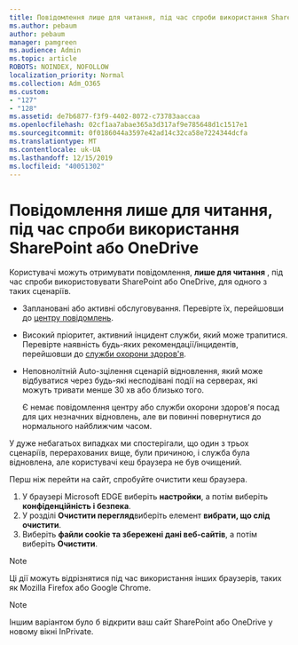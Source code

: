 ```yaml
---
title: Повідомлення лише для читання, під час спроби використання SharePoint або OneDrive
ms.author: pebaum
author: pebaum
manager: pamgreen
ms.audience: Admin
ms.topic: article
ROBOTS: NOINDEX, NOFOLLOW
localization_priority: Normal
ms.collection: Adm_O365
ms.custom:
- "127"
- "128"
ms.assetid: de7b6877-f3f9-4402-8072-c73783aaccaa
ms.openlocfilehash: 02cf1aa7abae365a3d317af9e785648d1c1517e1
ms.sourcegitcommit: 0f0186044a3597e42ad14c32ca58e7224344dcfa
ms.translationtype: MT
ms.contentlocale: uk-UA
ms.lasthandoff: 12/15/2019
ms.locfileid: "40051302"
---
```

# <a name="read-only-for-maintenance-message-when-attempting-to-use-sharepoint-or-onedrive"></a>Повідомлення лише для читання, під час спроби використання SharePoint або OneDrive

Користувачі можуть отримувати повідомлення, **лише для читання** , під час спроби використовувати SharePoint або OneDrive, для одного з таких сценаріїв. 

-   Заплановані або активні обслуговування.  Перевірте їх, перейшовши до [центру повідомлень](https://portal.office.com/adminportal/home#/messagecenter).
-   Високий пріоритет, активний інцидент служби, який може трапитися. Перевірте наявність будь-яких рекомендації/інцидентів, перейшовши до [служби охорони здоров'я](https://portal.office.com/adminportal/home#/servicehealth).
-   Неповнолітній Auto-зцілення сценарій відновлення, який може відбуватися через будь-які несподівані події на серверах, які можуть тривати менше 30 хв або близько того. 
    
    Є немає повідомлення центру або служби охорони здоров'я посад для цих незначних відновлень, але ви повинні повернутися до нормального найближчим часом.

У дуже небагатьох випадках ми спостерігали, що один з трьох сценаріїв, перерахованих вище, були причиною, і служба була відновлена, але користувачі кеш браузера не був очищений.

Перш ніж перейти на сайт, спробуйте очистити кеш браузера.

1. У браузері Microsoft EDGE виберіть **настройки**, а потім виберіть **конфіденційність і безпека**.
2. У розділі **Очистити перегляд**виберіть елемент **вибрати, що слід очистити**.
3. Виберіть **файли cookie та збережені дані веб-сайтів**, а потім виберіть **Очистити**.

>[!Note] 
> Ці дії можуть відрізнятися під час використання інших браузерів, таких як Mozilla Firefox або Google Chrome.

>[!Note] 
> Іншим варіантом було б відкрити ваш сайт SharePoint або OneDrive у новому вікні InPrivate.